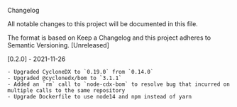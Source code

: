 Changelog

All notable changes to this project will be documented in this file.

The format is based on Keep a Changelog and this project adheres to Semantic Versioning.
[Unreleased]

[0.2.0] - 2021-11-26

    - Upgraded CycloneDX to `0.19.0` from `0.14.0`
    - Upgraded @cyclonedx/bom to `3.1.1`
    - Added an `rm` call to `node-cdx-bom` to resolve bug that incurred on multiple calls to the same repository
    - Upgrade Dockerfile to use node14 and npm instead of yarn
